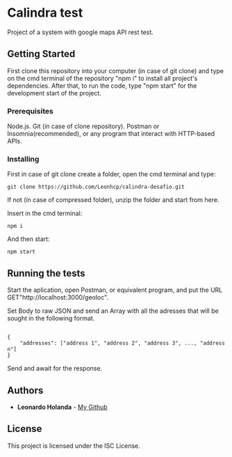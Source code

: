 # Calindra test

Project of a system with google maps API rest test.

## Getting Started

First clone this repository into your computer (in case of git clone) and type on the cmd terminal of the repository "npm i" to install all project's dependencies. After that, to run the code, type "npm start" for the development start of the project.

### Prerequisites

Node.js.
Git (in case of clone repository).
Postman or Insomnia(recommended), or any program that interact with HTTP-based APIs.

### Installing

First in case of git clone create a folder, open the cmd terminal and type:

```
git clone https://github.com/Leonhcp/calindra-desafio.git
```

If not (in case of compressed folder), unzip the folder and start from here.

Insert in the cmd terminal:

```
npm i
```

And then start:

```
npm start
```

## Running the tests

Start the aplication, open Postman, or equivalent program, and put the URL GET"http://localhost:3000/geoloc".

Set Body to raw JSON and send an Array with all the adresses that will be sought in the following format.


```

{
    "addresses": ["address 1", "address 2", "address 3", ..., "address n"]
}

```

Send and await for the response.


## Authors

* **Leonardo Holanda** - [My Github](https://github.com/Leonhcp)

## License

This project is licensed under the ISC License.
